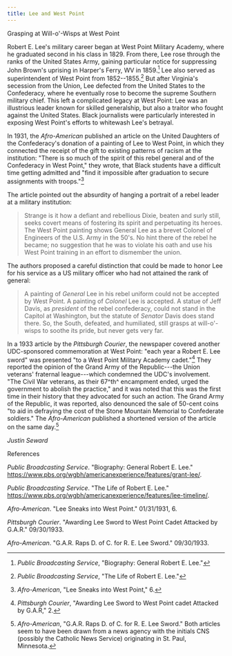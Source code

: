 ```yaml
---
title: Lee and West Point
---
```


Grasping at Will-o'-Wisps at West Point

Robert E. Lee's military career began at West Point Military Academy,
where he graduated second in his class in 1829. From there, Lee rose
through the ranks of the United States Army, gaining particular notice
for suppressing John Brown's uprising in Harper's Ferry, WV in 1859.[^1]
Lee also served as superintendent of West Point from 1852--1855.[^2] But
after Virginia's secession from the Union, Lee defected from the United
States to the Confederacy, where he eventually rose to become the
supreme Southern military chief. This left a complicated legacy at West
Point: Lee was an illustrious leader known for skilled generalship, but
also a traitor who fought against the United States. Black journalists
were particularly interested in exposing West Point's efforts to
whitewash Lee's betrayal.

In 1931, the *Afro-American* published an article on the United
Daughters of the Confederacy's donation of a painting of Lee to West
Point, in which they connected the receipt of the gift to existing
patterns of racism at the institution: "There is so much of the spirit
of this rebel general and of the Confederacy in West Point," they wrote,
that Black students have a difficult time getting admitted and "find it
impossible after graduation to secure assignments with troops."[^3]

The article pointed out the absurdity of hanging a portrait of a rebel
leader at a military institution:

> Strange is it how a defiant and rebellious Dixie, beaten and surly
> still, seeks covert means of fostering its spirit and perpetuating its
> heroes. The West Point painting shows General Lee as a brevet Colonel
> of Engineers of the U.S. Army in the 50's. No hint there of the rebel
> he became; no suggestion that he was to violate his oath and use his
> West Point training in an effort to dismember the union.

The authors proposed a careful distinction that could be made to honor
Lee for his service as a US military officer who had not attained the
rank of general:

> A painting of *General* Lee in his rebel uniform could not be accepted
> by West Point. A painting of *Colonel* Lee is accepted. A statue of
> Jeff Davis, as *president* of the rebel confederacy, could not stand
> in the Capitol at Washington, but the statute of *Senator* Davis does
> stand there. So, the South, defeated, and humiliated, still grasps at
> will-o'-wisps to soothe its pride, but never gets very far.

In a 1933 article by the *Pittsburgh Courier*, the newspaper covered
another UDC-sponsored commemoration at West Point: "each year a Robert
E. Lee sword" was presented "to a West Point Military Academy
cadet."[^4] They reported the opinion of the Grand Army of the
Republic---the Union veterans' fraternal league---which condemned the
UDC's involvement. "The Civil War veterans, as their 67^th^ encampment
ended, urged the government to abolish the practice," and it was noted
that this was the first time in their history that they advocated for
such an action. The Grand Army of the Republic, it was reported, also
denounced the sale of 50-cent coins "to aid in defraying the cost of the
Stone Mountain Memorial to Confederate soldiers." The *Afro-American*
published a shortened version of the article on the same day.[^5]

*Justin Seward*

References

*Public Broadcasting Service*. "Biography: General Robert E. Lee."
<https://www.pbs.org/wgbh/americanexperience/features/grant-lee/>.

*Public Broadcasting Service*. "The Life of Robert E. Lee."
<https://www.pbs.org/wgbh/americanexperience/features/lee-timeline/>.

*Afro-American*. "Lee Sneaks into West Point." 01/31/1931, 6.

*Pittsburgh Courier*. "Awarding Lee Sword to West Point Cadet Attacked
by G.A.R." 09/30/1933.

*Afro-American*. "G.A.R. Raps D. of C. for R. E. Lee Sword." 09/30/1933.

[^1]: *Public Broadcasting Service*, "Biography: General Robert E. Lee."

[^2]: *Public Broadcasting Service*, "The Life of Robert E. Lee."

[^3]: *Afro-American*, "Lee Sneaks into West Point," 6.

[^4]: *Pittsburgh Courier*, "Awarding Lee Sword to West Point cadet
    Attacked by G.A.R," 2.

[^5]: *Afro-American*, "G.A.R. Raps D. of C. for R. E. Lee Sword." Both
    articles seem to have been drawn from a news agency with the
    initials CNS (possibly the Catholic News Service) originating in St.
    Paul, Minnesota.
